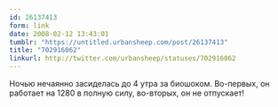 ```yaml
---
id: 26137413
form: link
date: 2008-02-12 13:43:01
tumblr: "https://untitled.urbansheep.com/post/26137413"
title: "702916062"
linkurl: http://twitter.com/urbansheep/statuses/702916062
---
```

<p>Ночью нечаянно засиделась до 4 утра за биошоком. Во-первых, он работает на 1280 в полную силу, во-вторых, он не отпускает!</p>
